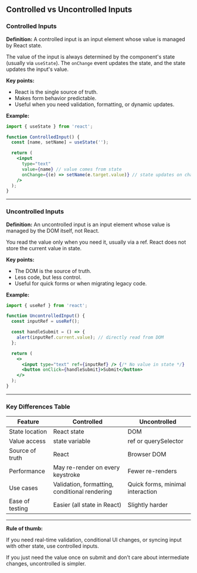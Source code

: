 ## Controlled vs Uncontrolled Inputs

### Controlled Inputs

**Definition:**
A controlled input is an input element whose value is managed by React state.

The value of the input is always determined by the component's state (usually via `useState`).
The `onChange` event updates the state, and the state updates the input's value.

**Key points:**

- React is the single source of truth.
- Makes form behavior predictable.
- Useful when you need validation, formatting, or dynamic updates.

**Example:**

```jsx
import { useState } from 'react';

function ControlledInput() {
  const [name, setName] = useState('');

  return (
    <input
      type="text"
      value={name} // value comes from state
      onChange={(e) => setName(e.target.value)} // state updates on change
    />
  );
}
```

---

### Uncontrolled Inputs

**Definition:**
An uncontrolled input is an input element whose value is managed by the DOM itself, not React.

You read the value only when you need it, usually via a ref.
React does not store the current value in state.

**Key points:**

- The DOM is the source of truth.
- Less code, but less control.
- Useful for quick forms or when migrating legacy code.

**Example:**

```jsx
import { useRef } from 'react';

function UncontrolledInput() {
  const inputRef = useRef();

  const handleSubmit = () => {
    alert(inputRef.current.value); // directly read from DOM
  };

  return (
    <>
      <input type="text" ref={inputRef} /> {/* No value in state */}
      <button onClick={handleSubmit}>Submit</button>
    </>
  );
}
```

---

### Key Differences Table

| Feature         | Controlled                                    | Uncontrolled                     |
| --------------- | --------------------------------------------- | -------------------------------- |
| State location  | React state                                   | DOM                              |
| Value access    | state variable                                | ref or querySelector             |
| Source of truth | React                                         | Browser DOM                      |
| Performance     | May re-render on every keystroke              | Fewer re-renders                 |
| Use cases       | Validation, formatting, conditional rendering | Quick forms, minimal interaction |
| Ease of testing | Easier (all state in React)                   | Slightly harder                  |

---

**Rule of thumb:**

If you need real-time validation, conditional UI changes, or syncing input with other state, use controlled inputs.

If you just need the value once on submit and don’t care about intermediate changes, uncontrolled is simpler.
